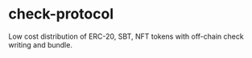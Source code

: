 # check-protocol
Low cost distribution of ERC-20, SBT, NFT tokens with off-chain check writing and bundle.
